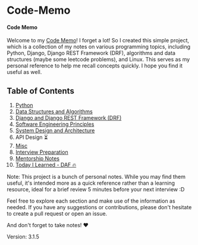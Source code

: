 # Code-Memo

#### Code Memo

Welcome to my [Code Memo](https://mouhamaddev.github.io/Code-Memo/)! I forget a lot! So I created this simple project, which is a collection of my notes on various programming topics, including Python, Django, Django REST Framework (DRF), algorithms and data structures (maybe some leetcode problems), and Linux. This serves as my personal reference to help me recall concepts quickly. I hope you find it useful as well.

## Table of Contents

1. [Python](/python.md)
2. [Data Structures and Algorithms](/dsa.md)
3. [Django and Django REST Framework (DRF)](/django.md)
4. [Software Engineering Principles](/sep.md)
5. [System Design and Architecture](/system-design.md)
6. API Design ⏳
7. [Misc](/misc.md)
8. [Interview Preparation](/interviews.md)
9. [Mentorship Notes](/mentorship-notes.md)
10. [Today I Learned - DAF 🔥](/daf-today-i-learned.md)

Note: This project is a bunch of personal notes. While you may find them useful, it's intended more as a quick reference rather than a learning resource, ideal for a brief review 5 minutes before your next interview :D

Feel free to explore each section and make use of the information as needed. If you have any suggestions or contributions, please don't hesitate to create a pull request or open an issue.

And don't forget to take notes! ❤️

Version: 3.1.5
